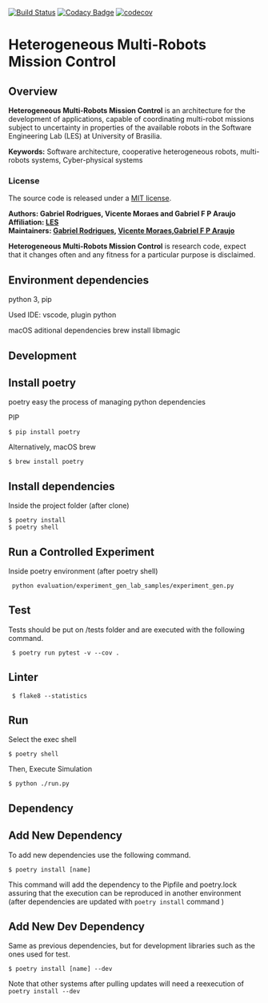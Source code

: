 [![Build Status](https://www.travis-ci.com/gabrielsr/hmrs_mission_control.svg?branch=master)](https://www.travis-ci.com/gabrielsr/hmrs_mission_control)
[![Codacy Badge](https://app.codacy.com/project/badge/Grade/c40a1b3e88c74755be3423074b0b0b45)](https://www.codacy.com/gh/gabrielsr/hmrs_mission_control/dashboard?utm_source=github.com&amp;utm_medium=referral&amp;utm_content=gabrielsr/hmrs_mission_control&amp;utm_campaign=Badge_Grade)
[![codecov](https://codecov.io/gh/gabrielsr/hmrs_mission_control/branch/master/graph/badge.svg)](https://codecov.io/gh/gabrielsr/hmrs_mission_control)



Heterogeneous Multi-Robots Mission Control
==========================================

## Overview

**Heterogeneous Multi-Robots Mission Control** is an architecture for the development of applications, capable of coordinating multi-robot missions subject to uncertainty in properties of the available robots in the Software Engineering Lab (LES) at University of Brasilia.

**Keywords:** Software architecture, cooperative heterogeneous robots, multi-robots systems, Cyber-physical systems

### License

The source code is released under a [MIT license](LICENSE).

**Authors: Gabriel Rodrigues, Vicente Moraes and Gabriel F P Araujo <br />
Affiliation: [LES](http://les.unb.br//)<br />
Maintainers: [Gabriel Rodrigues](mailto:gabrielsr@gmail.com), [Vicente Moraes](mailto:vicenteromeiromoraes@gmail.com),[Gabriel F P Araujo](mailto:gabriel.fp.araujo@gmail.com)**

**Heterogeneous Multi-Robots Mission Control** is research code, expect that it changes often and any fitness for a particular purpose is disclaimed.

Environment dependencies
-------------
python 3, pip

Used IDE: vscode, plugin python

macOS aditional dependencies
brew install libmagic

Development
---

Install poetry
------------- 

poetry easy the process of managing python dependencies

PIP
```console
$ pip install poetry
```

Alternatively, macOS brew
```console
$ brew install poetry 
```

Install dependencies
--------------------

Inside the project folder (after clone)

```console
$ poetry install
$ poetry shell
```

Run a Controlled Experiment
------
Inside poetry environment (after poetry shell)

```console
 python evaluation/experiment_gen_lab_samples/experiment_gen.py
```


Test
----

Tests should be put on /tests folder and are executed with the following command.

```console
 $ poetry run pytest -v --cov .
```

Linter
------

```console
 $ flake8 --statistics
```


Run
---

Select the exec shell

```console
$ poetry shell
```

Then, Execute Simulation

```console
$ python ./run.py
```

Dependency
----------

Add New Dependency
------------------

To add new dependencies use the following command.

```console
$ poetry install [name]
```

This command will add the dependency to the Pipfile and poetry.lock assuring that the execution can be reproduced in another environment (after dependencies are updated with `poetry install` command )

Add New Dev Dependency
----------------------
Same as previous dependencies, but for development libraries such as the ones used for test.

```console
$ poetry install [name] --dev
```
Note that other systems after pulling updates will need a reexecution of `poetry install --dev`
